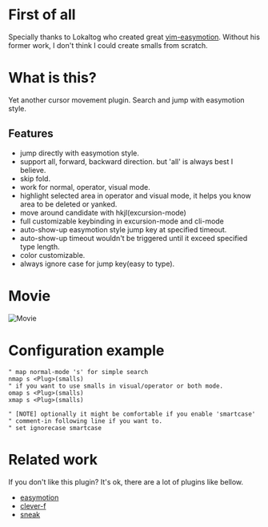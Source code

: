 # First of all

Specially thanks to Lokaltog who created great [vim-easymotion](https://github.com/Lokaltog/vim-easymotion).
Without his former work, I don't think I could create smalls from scratch.

# What is this?
Yet another cursor movement plugin.
Search and jump with easymotion style.

## Features
* jump directly with easymotion style.
* support all, forward, backward direction. but 'all' is always best I believe.
* skip fold.
* work for normal, operator, visual mode.
* highlight selected area in operator and visual mode, it helps you know area to be deleted or yanked.
* move around candidate with hkjl(excursion-mode)
* full customizable keybinding in excursion-mode and cli-mode
* auto-show-up easymotion style jump key at specified timeout.
* auto-show-up timeout wouldn't be triggered until it exceed specified type length.
* color customizable.
* always ignore case for jump key(easy to type).

# Movie
![Movie](https://github.com/t9md/t9md/raw/2554ce46844e87014ef778daf112691abe9990f7/img/vim-smalls.gif)

# Configuration example

    " map normal-mode 's' for simple search
    nmap s <Plug>(smalls)
    " if you want to use smalls in visual/operator or both mode.
    omap s <Plug>(smalls)
    xmap s <Plug>(smalls)

    " [NOTE] optionally it might be comfortable if you enable 'smartcase'
    " comment-in following line if you want to.
    " set ignorecase smartcase



# Related work
If you don't like this plugin? It's ok, there are a lot of plugins like bellow.  

* [easymotion](https://github.com/Lokaltog/vim-easymotion)
* [clever-f](https://github.com/rhysd/clever-f.vim)
* [sneak](https://github.com/justinmk/vim-sneak)
